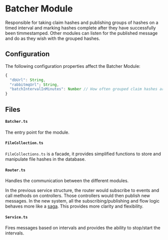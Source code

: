 # Batcher Module

Responsible for taking claim hashes and publishing groups of hashes on a timed interval and marking hashes complete after they have successfully been timmestamped. Other modules can listen for the published message and do as they wish with the grouped hashes.

## Configuration

The following configuration properties affect the Batcher Module:

```js
{
  "dbUrl": String,
  "rabbitmqUrl"; String,
  "batchIntervalInMinutes": Number // How often grouped claim hashes are published
}
```

## Files

#### `Batcher.ts`   
The entry point for the module.

#### `FileCollection.ts`   
`FileCollections.ts` is a facade, it provides simplified functions to store and manipulate file hashes in the database.

#### `Router.ts`   
Handles the communication between the different modules.

In the previous service structure, the router would subscribe to events and call methods on controllers. Those controllers would then publish new messages. In the new system, all the subscribing/publishing and flow logic behaves more like a [saga](https://github.com/redux-saga/redux-saga). This provides more clarity and flexibility.

#### `Service.ts`

Fires messages based on intervals and provides the ability to stop/start the intervals.
